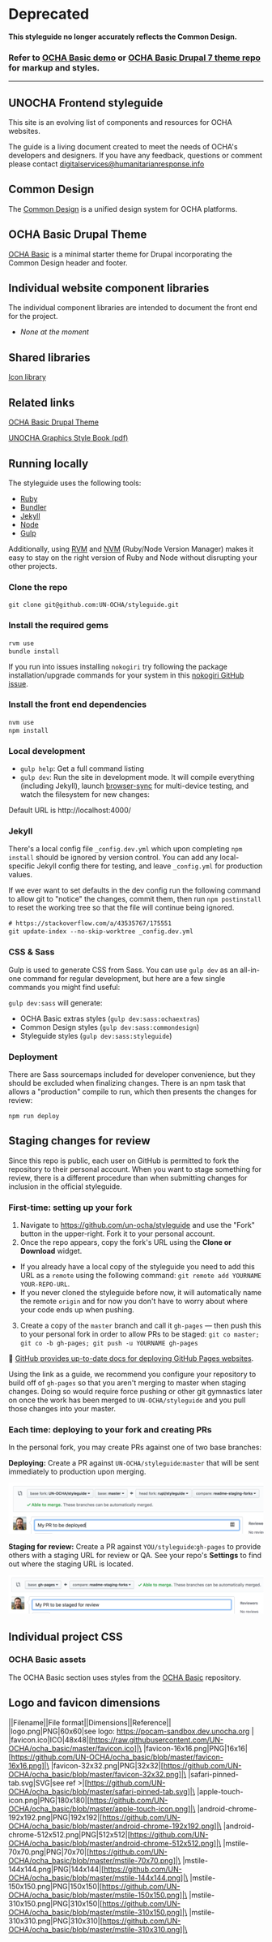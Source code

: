 # Deprecated

**This styleguide no longer accurately reflects the Common Design.**

### Refer to [OCHA Basic demo](https://ochabasic.demo.ahconu.org) or [OCHA Basic Drupal 7 theme repo](https://github.com/UN-OCHA/ocha_basic) for markup and styles.




<hr>

## UNOCHA Frontend styleguide

This site is an evolving list of components and resources for OCHA websites.

The guide is a living document created to meet the needs of OCHA's developers and designers. If you have any feedback, questions or comment please contact digitalservices@humanitarianresponse.info

## Common Design

The [Common Design](https://un-ocha.github.io/styleguide/common-design) is a unified design system for OCHA platforms.

## OCHA Basic Drupal Theme

[OCHA Basic](https://un-ocha.github.io/styleguide/ocha) is a minimal starter theme for Drupal incorporating the Common Design header and footer.

## Individual website component libraries

The individual component libraries are intended to document the front end for the project.

* _None at the moment_

## Shared libraries

[Icon library](https://un-ocha.github.io/styleguide/icons)

## Related links

[OCHA Basic Drupal Theme](https://github.com/UN-OCHA/ocha_basic)

[UNOCHA Graphics Style Book (pdf)](https://www.unocha.org/sites/unocha/files/dms/Documents/GraphicsStyleBook_for_public.pdf)

## Running locally

The styleguide uses the following tools:

* [Ruby](https://www.ruby-lang.org/en/)
* [Bundler](http://bundler.io/)
* [Jekyll](https://jekyllrb.com)
* [Node](https://nodejs.org/)
* [Gulp](https://gulpjs.com)

Additionally, using [RVM](https://rvm.io/) and [NVM](https://github.com/creationix/nvm) (Ruby/Node Version Manager) makes it easy to stay on the right version of Ruby and Node without disrupting your other projects.

### Clone the repo

```
git clone git@github.com:UN-OCHA/styleguide.git
```

### Install the required gems

```
rvm use
bundle install
```

If you run into issues installing `nokogiri` try following the package installation/upgrade commands for your system in this [nokogiri GitHub issue](https://github.com/sparklemotion/nokogiri/issues/1099).

### Install the front end dependencies

```
nvm use
npm install
```

### Local development

* `gulp help`: Get a full command listing
* `gulp dev`: Run the site in development mode. It will compile everything (including Jekyll), launch [browser-sync](https://browsersync.io) for multi-device testing, and watch the filesystem for new changes:

Default URL is http://localhost:4000/

### Jekyll

There's a local config file `_config.dev.yml` which upon completing `npm install` should be ignored by version control. You can add any local-specific Jekyll config there for testing, and leave `_config.yml` for production values.

If we ever want to set defaults in the dev config run the following command to allow git to "notice" the changes, commit them, then run `npm postinstall` to reset the working tree so that the file will continue being ignored.

```
# https://stackoverflow.com/a/43535767/175551
git update-index --no-skip-worktree _config.dev.yml
```

### CSS & Sass

Gulp is used to generate CSS from Sass. You can use `gulp dev` as an all-in-one command for regular development, but here are a few single commands you might find useful:

`gulp dev:sass` will generate:

* OCHA Basic extras styles (`gulp dev:sass:ochaextras`)
* Common Design styles (`gulp dev:sass:commondesign`)
* Styleguide styles (`gulp dev:sass:styleguide`)

### Deployment

There are Sass sourcemaps included for developer convenience, but they should be excluded when finalizing changes. There is an npm task that allows a "production" compile to run, which then presents the changes for review:

```
npm run deploy
```

## Staging changes for review

Since this repo is public, each user on GitHub is permitted to fork the repository to their personal account. When you want to stage something for review, there is a different procedure than when submitting changes for inclusion in the official styleguide.

### First-time: setting up your fork

1. Navigate to https://github.com/un-ocha/styleguide and use the "Fork" button in the upper-right. Fork it to your personal account.
2. Once the repo appears, copy the fork's URL using the **Clone or Download** widget.
  * If you already have a local copy of the styleguide you need to add this URL as a `remote` using the following command: `git remote add YOURNAME YOUR-REPO-URL`.
  * If you never cloned the styleguide before now, it will automatically name the remote `origin` and for now you don't have to worry about where your code ends up when pushing.
3. Create a copy of the `master` branch and call it `gh-pages` — then push this to your personal fork in order to allow PRs to be staged: `git co master; git co -b gh-pages; git push -u YOURNAME gh-pages`

:link: [GitHub provides up-to-date docs for deploying GitHub Pages websites](https://help.github.com/articles/configuring-a-publishing-source-for-github-pages/#default-source-settings-for-repositories-without-the-username-naming-scheme).

Using the link as a guide, we recommend you configure your repository to build off of `gh-pages` so that you aren't merging to master when staging changes. Doing so would require force pushing or other git gymnastics later on once the work has been merged to `UN-OCHA/styleguide` and you pull those changes into your master.

### Each time: deploying to your fork and creating PRs

In the personal fork, you may create PRs against one of two base branches:

**Deploying:** Create a PR against `UN-OCHA/styleguide`:`master` that will be sent immediately to production upon merging.

![Example of a cross-fork PR](_readme/github-pr-deploy.png)

**Staging for review:** Create a PR against `YOU/styleguide`:`gh-pages` to provide others with a staging URL for review or QA. See your repo's **Settings** to find out where the staging URL is located.

![Example of an internal PR to a personal gh-pages branch](_readme/github-pr-stage.png)


## Individual project CSS

### OCHA Basic assets

The OCHA Basic section uses styles from the [OCHA Basic](https://github.com/un-ocha/ocha_basic) repository.


## Logo and favicon dimensions

||Filename||File format||Dimensions||Reference||\
|logo.png|PNG|60x60|see logo: https://pocam-sandbox.dev.unocha.org |\
|favicon.ico|ICO|48x48|[https://raw.githubusercontent.com/UN-OCHA/ocha_basic/master/favicon.ico]|\
|favicon-16x16.png|PNG|16x16|[https://github.com/UN-OCHA/ocha_basic/blob/master/favicon-16x16.png]|\
|favicon-32x32.png|PNG|32x32|[https://github.com/UN-OCHA/ocha_basic/blob/master/favicon-32x32.png]|\
|safari-pinned-tab.svg|SVG|see ref >|[https://github.com/UN-OCHA/ocha_basic/blob/master/safari-pinned-tab.svg]|\
|apple-touch-icon.png|PNG|180x180|[https://github.com/UN-OCHA/ocha_basic/blob/master/apple-touch-icon.png]|\
|android-chrome-192x192.png|PNG|192x192|[https://github.com/UN-OCHA/ocha_basic/blob/master/android-chrome-192x192.png]|\
|android-chrome-512x512.png|PNG|512x512|[https://github.com/UN-OCHA/ocha_basic/blob/master/android-chrome-512x512.png]|\
|mstile-70x70.png|PNG|70x70|[https://github.com/UN-OCHA/ocha_basic/blob/master/mstile-70x70.png]|\
|mstile-144x144.png|PNG|144x144|[https://github.com/UN-OCHA/ocha_basic/blob/master/mstile-144x144.png]|\
|mstile-150x150.png|PNG|150x150|[https://github.com/UN-OCHA/ocha_basic/blob/master/mstile-150x150.png]|\
|mstile-310x150.png|PNG|310x150|[https://github.com/UN-OCHA/ocha_basic/blob/master/mstile-310x150.png]|\
|mstile-310x310.png|PNG|310x310|[https://github.com/UN-OCHA/ocha_basic/blob/master/mstile-310x310.png]|\
